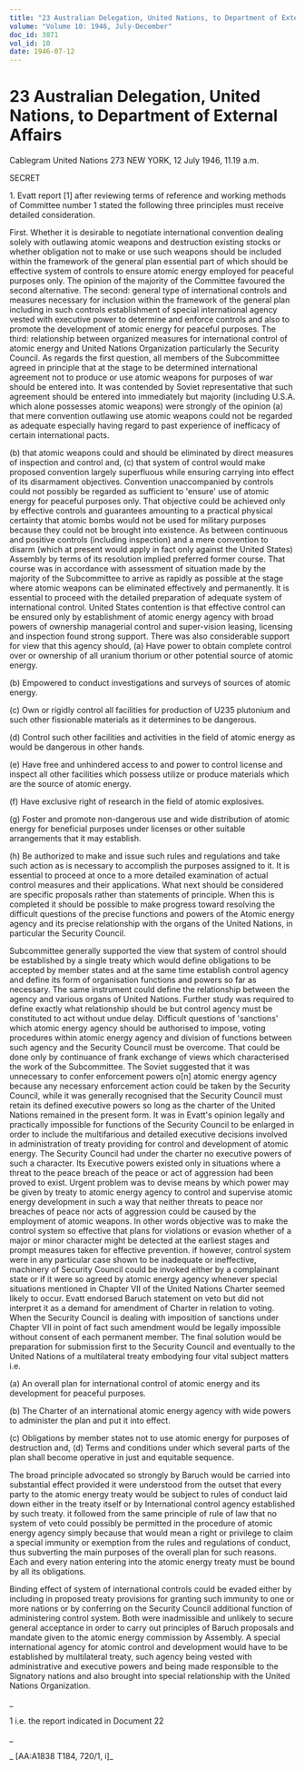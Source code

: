 ```yaml
---
title: "23 Australian Delegation, United Nations, to Department of External Affairs"
volume: "Volume 10: 1946, July-December"
doc_id: 3871
vol_id: 10
date: 1946-07-12
---
```


# 23 Australian Delegation, United Nations, to Department of External Affairs

Cablegram United Nations 273 NEW YORK, 12 July 1946, 11.19 a.m.

SECRET

1\. Evatt report [1] after reviewing terms of reference and working methods of Committee number 1 stated the following three principles must receive detailed consideration.

First. Whether it is desirable to negotiate international convention dealing solely with outlawing atomic weapons and destruction existing stocks or whether obligation not to make or use such weapons should be included within the framework of the general plan essential part of which should be effective system of controls to ensure atomic energy employed for peaceful purposes only. The opinion of the majority of the Committee favoured the second alternative. The second: general type of international controls and measures necessary for inclusion within the framework of the general plan including in such controls establishment of special international agency vested with executive power to determine and enforce controls and also to promote the development of atomic energy for peaceful purposes. The third: relationship between organized measures for international control of atomic energy and United Nations Organization particularly the Security Council. As regards the first question, all members of the Subcommittee agreed in principle that at the stage to be determined international agreement not to produce or use atomic weapons for purposes of war should be entered into. It was contended by Soviet representative that such agreement should be entered into immediately but majority (including U.S.A. which alone possesses atomic weapons) were strongly of the opinion (a) that mere convention outlawing use atomic weapons could not be regarded as adequate especially having regard to past experience of inefficacy of certain international pacts.

(b) that atomic weapons could and should be eliminated by direct measures of inspection and control and, (c) that system of control would make proposed convention largely superfluous while ensuring carrying into effect of its disarmament objectives. Convention unaccompanied by controls could not possibly be regarded as sufficient to 'ensure' use of atomic energy for peaceful purposes only. That objective could be achieved only by effective controls and guarantees amounting to a practical physical certainty that atomic bombs would not be used for military purposes because they could not be brought into existence. As between continuous and positive controls (including inspection) and a mere convention to disarm (which at present would apply in fact only against the United States) Assembly by terms of its resolution implied preferred former course. That course was in accordance with assessment of situation made by the majority of the Subcommittee to arrive as rapidly as possible at the stage where atomic weapons can be eliminated effectively and permanently. It is essential to proceed with the detailed preparation of adequate system of international control. United States contention is that effective control can be ensured only by establishment of atomic energy agency with broad powers of ownership managerial control and super-vision leasing, licensing and inspection found strong support. There was also considerable support for view that this agency should, (a) Have power to obtain complete control over or ownership of all uranium thorium or other potential source of atomic energy.

(b) Empowered to conduct investigations and surveys of sources of atomic energy.

(c) Own or rigidly control all facilities for production of U235 plutonium and such other fissionable materials as it determines to be dangerous.

(d) Control such other facilities and activities in the field of atomic energy as would be dangerous in other hands.

(e) Have free and unhindered access to and power to control license and inspect all other facilities which possess utilize or produce materials which are the source of atomic energy.

(f) Have exclusive right of research in the field of atomic explosives.

(g) Foster and promote non-dangerous use and wide distribution of atomic energy for beneficial purposes under licenses or other suitable arrangements that it may establish.

(h) Be authorized to make and issue such rules and regulations and take such action as is necessary to accomplish the purposes assigned to it. It is essential to proceed at once to a more detailed examination of actual control measures and their applications. What next should be considered are specific proposals rather than statements of principle. When this is completed it should be possible to make progress toward resolving the difficult questions of the precise functions and powers of the Atomic energy agency and its precise relationship with the organs of the United Nations, in particular the Security Council.

Subcommittee generally supported the view that system of control should be established by a single treaty which would define obligations to be accepted by member states and at the same time establish control agency and define its form of organisation functions and powers so far as necessary. The same instrument could define the relationship between the agency and various organs of United Nations. Further study was required to define exactly what relationship should be but control agency must be constituted to act without undue delay. Difficult questions of 'sanctions' which atomic energy agency should be authorised to impose, voting procedures within atomic energy agency and division of functions between such agency and the Security Council must be overcome. That could be done only by continuance of frank exchange of views which characterised the work of the Subcommittee. The Soviet suggested that it was unnecessary to confer enforcement powers o[n] atomic energy agency because any necessary enforcement action could be taken by the Security Council, while it was generally recognised that the Security Council must retain its defined executive powers so long as the charter of the United Nations remained in the present form. It was in Evatt's opinion legally and practically impossible for functions of the Security Council to be enlarged in order to include the multifarious and detailed executive decisions involved in administration of treaty providing for control and development of atomic energy. The Security Council had under the charter no executive powers of such a character. Its Executive powers existed only in situations where a threat to the peace breach of the peace or act of aggression had been proved to exist. Urgent problem was to devise means by which power may be given by treaty to atomic energy agency to control and supervise atomic energy development in such a way that neither threats to peace nor breaches of peace nor acts of aggression could be caused by the employment of atomic weapons. In other words objective was to make the control system so effective that plans for violations or evasion whether of a major or minor character might be detected at the earliest stages and prompt measures taken for effective prevention. if however, control system were in any particular case shown to be inadequate or ineffective, machinery of Security Council could be invoked either by a complainant state or if it were so agreed by atomic energy agency whenever special situations mentioned in Chapter VII of the United Nations Charter seemed likely to occur. Evatt endorsed Baruch statement on veto but did not interpret it as a demand for amendment of Charter in relation to voting. When the Security Council is dealing with imposition of sanctions under Chapter VII in point of fact such amendment would be legally impossible without consent of each permanent member. The final solution would be preparation for submission first to the Security Council and eventually to the United Nations of a multilateral treaty embodying four vital subject matters i.e.

(a) An overall plan for international control of atomic energy and its development for peaceful purposes.

(b) The Charter of an international atomic energy agency with wide powers to administer the plan and put it into effect.

(c) Obligations by member states not to use atomic energy for purposes of destruction and, (d) Terms and conditions under which several parts of the plan shall become operative in just and equitable sequence.

The broad principle advocated so strongly by Baruch would be carried into substantial effect provided it were understood from the outset that every party to the atomic energy treaty would be subject to rules of conduct laid down either in the treaty itself or by International control agency established by such treaty. it followed from the same principle of rule of law that no system of veto could possibly be permitted in the procedure of atomic energy agency simply because that would mean a right or privilege to claim a special immunity or exemption from the rules and regulations of conduct, thus subverting the main purposes of the overall plan for such reasons. Each and every nation entering into the atomic energy treaty must be bound by all its obligations.

Binding effect of system of international controls could be evaded either by including in proposed treaty provisions for granting such immunity to one or more nations or by conferring on the Security Council additional function of administering control system. Both were inadmissible and unlikely to secure general acceptance in order to carry out principles of Baruch proposals and mandate given to the atomic energy commission by Assembly. A special international agency for atomic control and development would have to be established by multilateral treaty, such agency being vested with administrative and executive powers and being made responsible to the Signatory nations and also brought into special relationship with the United Nations Organization.

_

1 i.e. the report indicated in Document 22

_

_ [AA:A1838 T184, 720/1, i]_
